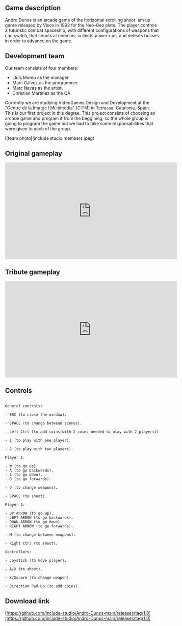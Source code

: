 ﻿Game description
-
Andro Dunos is an arcade game of the horizontal scrolling shoot 'em up genre released by Visco in 1992 for the Neo-Geo plate. The player controls a futuristic combat spaceship, with different configurations of weapons that can switch, that shoots at enemies, collects power-ups, and defeats bosses in order to advance on the game.

Development team
-
Our team consists of four members:

- Lluís Moreu as the manager.
- Marc Gálvez as the programmer.
- Marc Navas as the artist.
- Christian Martínez as the QA.

Currently we are studying VideoGames Design and Development at the "Centre de la Imatge i Multimèdia" (CITM) in Terrassa, Catalonia, Spain. This is our first project in this degree. This project consists of choosing an arcade game and program it from the beggining, so the whole group is going to program the game but we had to take some responsabilities that were given to each of the group.

![team photo](include studio members.jpeg)

<!-- comentario -->

Original gameplay
-

<iframe width="560" height="315" src="https://www.youtube.com/embed/iQOrXlf34es" frameborder="0" allow="autoplay; encrypted-media" allowfullscreen></iframe>

Tribute gameplay
-
<iframe width="560" height="315" src="https://www.youtube.com/embed/5DJ6QL3aveo" frameborder="0" allow="autoplay; encrypted-media" allowfullscreen></iframe>

Controls
-
~~~~~~~~~~~~~~~

General controls:

- ESC (to close the window).

- SPACE (to change between scenes).

- Left Ctrl (to add coins(with 2 coins needed to play with 2 players))

- 1 (to play with one player).

- 2 (to play with two players).

Player 1: 

- W (to go up).
- A (to go backwards).
- S (to go down).
- D (to go forwards).

- Q (to change weapons).

- SPACE (to shoot).

Player 2:

- UP ARROW (to go up).
- LEFT ARROW (to go backwards).
- DOWN ARROW (to go down).
- RIGHT ARROW (to go forwards).

- M (to change between weapons).

- Right Ctrl (to shoot).

Controllers:

- Joystick (to move player).

- A/X (to shoot).

- X/Square (to change weapon). 

- Direction Pad Up (to add coins).

~~~~~~~~~~~~~~~

Download link
-
[https://github.com/include-studio/Andro-Dunos-main/releases/tag/1.0](https://github.com/include-studio/Andro-Dunos-main/releases/tag/1.0)
